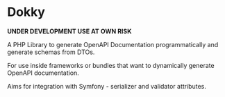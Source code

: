 # Dokky

**UNDER DEVELOPMENT USE AT OWN RISK**

A PHP Library to generate OpenAPI Documentation programmatically and generate schemas from DTOs.

For use inside frameworks or bundles that want to dynamically generate OpenAPI documentation.

Aims for integration with Symfony - serializer and validator attributes.
